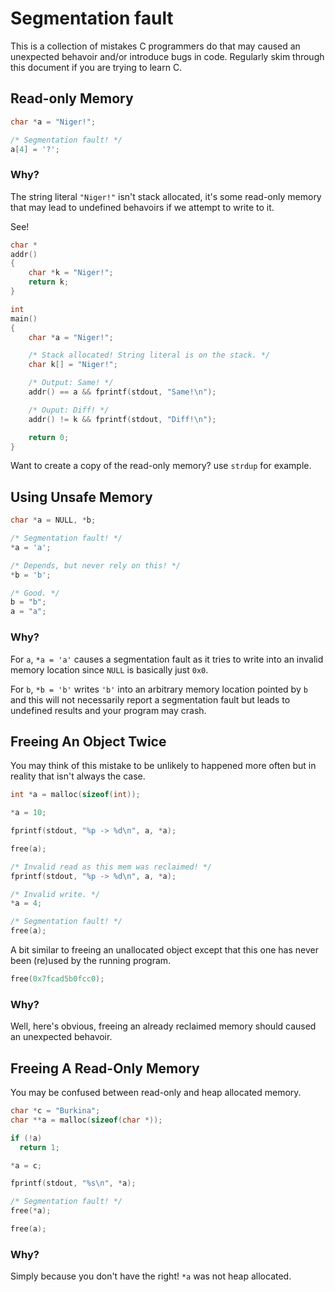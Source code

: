 # Segmentation fault

This is a collection of mistakes C programmers do that may caused an
unexpected behavoir and/or introduce bugs in code. Regularly skim
through this document if you are trying to learn C.

## Read-only Memory

```c
char *a = "Niger!";

/* Segmentation fault! */
a[4] = '?';
```

### Why?

The string literal `"Niger!"` isn't stack allocated, it's some read-only
memory that may lead to undefined behavoirs if we attempt to write to it.

See!

```c
char *
addr()
{
    char *k = "Niger!";
    return k;
}

int
main()
{
    char *a = "Niger!";

    /* Stack allocated! String literal is on the stack. */
    char k[] = "Niger!"; 

    /* Output: Same! */
    addr() == a && fprintf(stdout, "Same!\n");

    /* Ouput: Diff! */
    addr() != k && fprintf(stdout, "Diff!\n");

    return 0;
}
```

Want to create a copy of the read-only memory? use `strdup` for example.

## Using Unsafe Memory

```c
char *a = NULL, *b;

/* Segmentation fault! */
*a = 'a';

/* Depends, but never rely on this! */
*b = 'b';

/* Good. */
b = "b";
a = "a";
```

### Why?

For `a`, `*a = 'a'` causes a segmentation fault as it tries to write into an
invalid memory location since `NULL` is basically just `0x0`.

For `b`, `*b = 'b'` writes `'b'` into an arbitrary memory location pointed
by `b` and this will not necessarily report a segmentation fault but leads
to undefined results and your program may crash.

## Freeing An Object Twice 

You may think of this mistake to be unlikely to happened more often but in
reality that isn't always the case.

```c
int *a = malloc(sizeof(int));

*a = 10;

fprintf(stdout, "%p -> %d\n", a, *a);

free(a);

/* Invalid read as this mem was reclaimed! */
fprintf(stdout, "%p -> %d\n", a, *a);

/* Invalid write. */
*a = 4;

/* Segmentation fault! */
free(a);
```

A bit similar to freeing an unallocated object except that this one has
never been (re)used by the running program.

```c
free(0x7fcad5b0fcc0);
```

### Why?

Well, here's obvious, freeing an already reclaimed memory should caused an
unexpected behavoir.

## Freeing A Read-Only Memory

You may be confused between read-only and heap allocated memory.

```c
char *c = "Burkina";
char **a = malloc(sizeof(char *));

if (!a) 
  return 1;

*a = c;

fprintf(stdout, "%s\n", *a);

/* Segmentation fault! */
free(*a);

free(a);
```

### Why?

Simply because you don't have the right! `*a` was not heap allocated.

